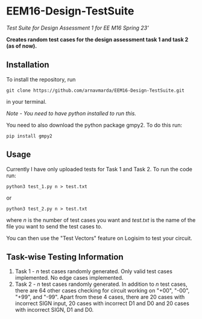 # EEM16-Design-TestSuite
*Test Suite for Design Assessment 1 for EE M16 Spring 23'*

**Creates random test cases for the design assessment task 1 and task 2 (as of now).**

## Installation
To install the repository, run
```
git clone https://github.com/arnavmarda/EEM16-Design-TestSuite.git
```
in your terminal.

*Note - You need to have python installed to run this.*

You need to also download the python package gmpy2. To do this run:
```
pip install gmpy2
```

## Usage
Currently I have only uploaded tests for Task 1 and Task 2. To run the code run:
```
python3 test_1.py n > test.txt
```
or 
```
python3 test_2.py n > test.txt
```
where *n* is the number of test cases you want and *test.txt* is the name of the file you want to send the test cases to.

You can then use the "Test Vectors" feature on Logisim to test your circuit.

## Task-wise Testing Information
1. Task 1 - *n* test cases randomly generated. Only valid test cases implemented. No edge cases implemented.
2. Task 2 - *n* test cases randomly generated. In addition to *n* test cases, there are 64 other cases checking for circuit working on "+00", "-00", "+99", and "-99". Apart from these 4 cases, there are 20 cases with incorrect SIGN input, 20 cases with incorrect D1 and D0 and 20 cases with incorrect SIGN, D1 and D0. 
